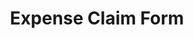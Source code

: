 ---
title: Expense Claim Form
layout: files
permalink: /expense-claim-form/
published: true
isPublic_b: true

file:
  name: TRC-expense-2019.pdf
  type: application/pdf
  size: 313118
  src: >-
    https://files-trc.oicr.on.ca/TRC-expense-2019.pdf

---